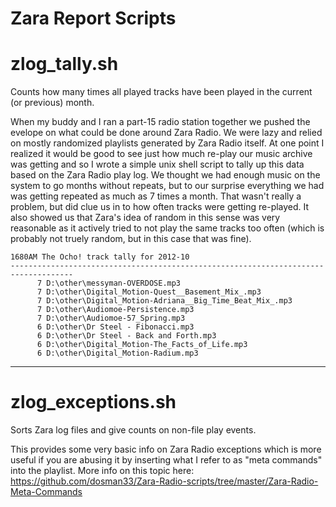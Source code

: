 # Zara Report Scripts

# zlog_tally.sh
Counts how many times all played tracks have been played in the current (or previous) month.

When my buddy and I ran a part-15 radio station together we pushed the evelope on what could be done around Zara Radio. We were lazy and relied on mostly randomized playlists generated by Zara Radio itself. At one point I realized it would be good to see just how much re-play our music archive was getting and so I wrote a simple unix shell script to tally up this data based on the Zara Radio play log. We thought we had enough music on the system to go months without repeats, but to our surprise everything we had was getting repeated as much as 7 times a month. That wasn't really a problem, but did clue us in to how often tracks were getting re-played. It also showed us that Zara's idea of random in this sense was very reasonable as it actively tried to not play the same tracks too often (which is probably not truely random, but in this case that was fine).



```
1680AM The Ocho! track tally for 2012-10
------------------------------------------------------------------------------------
      7 D:\other\messyman-OVERDOSE.mp3
      7 D:\other\Digital_Motion-Quest__Basement_Mix_.mp3
      7 D:\other\Digital_Motion-Adriana__Big_Time_Beat_Mix_.mp3
      7 D:\other\Audiomoe-Persistence.mp3
      7 D:\other\Audiomoe-57_Spring.mp3
      6 D:\other\Dr Steel - Fibonacci.mp3
      6 D:\other\Dr Steel - Back and Forth.mp3
      6 D:\other\Digital_Motion-The_Facts_of_Life.mp3
      6 D:\other\Digital_Motion-Radium.mp3
```


--------------------

# zlog_exceptions.sh
Sorts Zara log files and give counts on non-file play events.

This provides some very basic info on Zara Radio exceptions which is more useful if you are abusing it by inserting what I refer to as "meta commands" into the playlist. More info on this topic here:
https://github.com/dosman33/Zara-Radio-scripts/tree/master/Zara-Radio-Meta-Commands
